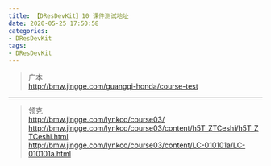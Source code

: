 ```yaml
---
title: 【DResDevKit】10 课件测试地址
date: 2020-05-25 17:50:58
categories: 
- DResDevKit
tags:
- DResDevKit
---
```



> 广本  
> http://bmw.jingge.com/guangqi-honda/course-test  

***

 > 领克  
 > http://bmw.jingge.com/lynkco/course03/  
 > http://bmw.jingge.com/lynkco/course03/content/h5T_ZTCeshi/h5T_ZTCeshi.html   
 > http://bmw.jingge.com/lynkco/course03/content/LC-010101a/LC-010101a.html  
